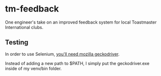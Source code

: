 # tm-feedback
One engineer's take on an improved feedback system for local Toastmaster International clubs.

## Testing
In order to use Selenium, [you'll need mozilla geckodriver](https://stackoverflow.com/questions/40208051/selenium-using-python-geckodriver-executable-needs-to-be-in-path).

Instead of adding a new path to $PATH, I simply put the geckodriver.exe inside of my venv/bin folder.
